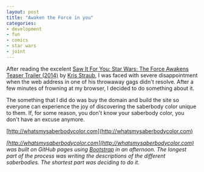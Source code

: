 ```yaml
---
layout: post
title: "Awaken the Force in you"
categories:
- development
- fun
- comics
- star wars
- joint
---
```


After reading the excelent [Saw It For You: Star Wars: The Force Awakens Teaser Trailer (2014)](http://chainsawsuit.com/2014/11/28/saw-it-for-you-star-wars-the-force-awakens-teaser-trailer-2014/) by [Kris Straub](https://twitter.com/krisstraub), I was faced with severe disappointment when the web address in one of his throwaway gags didn't resolve. After a few minutes of frowning at my browser, I decided to do something about it.

The something that I did do was buy the domain and build the site so everyone can experience the joy of discovering the saberbody color unique to them. If, for some reason, you don't know your saberbody color, you don't have an excuse anymore.

[http://whatsmysaberbodycolor.com](http://whatsmysaberbodycolor.com)

_[http://whatsmysaberbodycolor.com](http://whatsmysaberbodycolor.com) was built on GitHub pages using [Bootstrap](http://getbootstrap) in an afternoon. The longest part of the process was writing the descriptions of the different saberbodies. The shortest part was deciding to do it._
